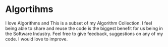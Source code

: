 # Algortihms
I love Algorithms and This is a subset of my Algorithm Collection. 
I feel being able to share and reuse the code is the biggest benefit for us being in the Software Industry.
Feel free to give feedback, suggestions on any of my code. I would love to improve. 
